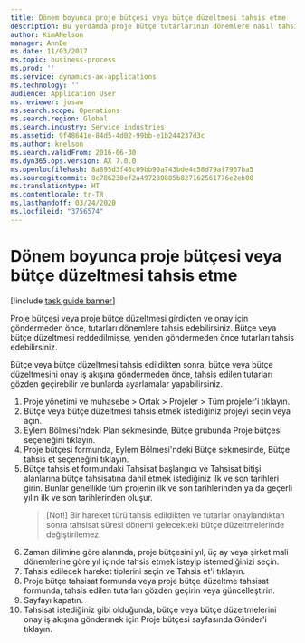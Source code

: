 ```yaml
---
title: Dönem boyunca proje bütçesi veya bütçe düzeltmesi tahsis etme
description: Bu yordamda proje bütçe tutarlarının dönemlere nasıl tahsis yapılacağı gösterilir.
author: KimANelson
manager: AnnBe
ms.date: 11/03/2017
ms.topic: business-process
ms.prod: ''
ms.service: dynamics-ax-applications
ms.technology: ''
audience: Application User
ms.reviewer: josaw
ms.search.scope: Operations
ms.search.region: Global
ms.search.industry: Service industries
ms.assetid: 9f48641e-84d5-4d02-99bb-e1b244237d3c
ms.author: knelson
ms.search.validFrom: 2016-06-30
ms.dyn365.ops.version: AX 7.0.0
ms.openlocfilehash: 8a895d3f48c09bb90a743bde4c58d79af7967ba5
ms.sourcegitcommit: 8c786230ef2a497280885b827162561776e2eb00
ms.translationtype: HT
ms.contentlocale: tr-TR
ms.lasthandoff: 03/24/2020
ms.locfileid: "3756574"
---
```

# <a name="allocate-a-project-budget-or-budget-revision-across-periods"></a>Dönem boyunca proje bütçesi veya bütçe düzeltmesi tahsis etme

[!include [task guide banner](../../includes/task-guide-banner.md)]

Proje bütçesi veya proje bütçe düzeltmesi girdikten ve onay için göndermeden önce, tutarları dönemlere tahsis edebilirsiniz. Bütçe veya bütçe düzeltmesi reddedilmişse, yeniden göndermeden önce tutarları tahsis edebilirsiniz. 

Bütçe veya bütçe düzeltmesi tahsis edildikten sonra, bütçe veya bütçe düzeltmesini onay iş akışına göndermeden önce, tahsis edilen tutarları gözden geçirebilir ve bunlarda ayarlamalar yapabilirsiniz. 

1. Proje yönetimi ve muhasebe > Ortak > Projeler > Tüm projeler'i tıklayın. 
2. Bütçe veya bütçe düzeltmesi tahsis etmek istediğiniz projeyi seçin veya açın. 
3. Eylem Bölmesi'ndeki Plan sekmesinde, Bütçe grubunda Proje bütçesi seçeneğini tıklayın. 
4. Proje bütçesi formunda, Eylem Bölmesi'ndeki Bütçe sekmesinde, Bütçe tahsis et seçeneğini tıklayın. 
5. Bütçe tahsis et formundaki Tahsisat başlangıcı ve Tahsisat bitişi alanlarına bütçe tahsisatına dahil etmek istediğiniz ilk ve son tarihleri girin. Bunlar genellikle tüm projenin ilk ve son tarihlerinden ya da geçerli yılın ilk ve son tarihlerinden oluşur.  
   > [Not!] Bir hareket türü tahsis edildikten ve tutarlar onaylandıktan sonra tahsisat süresi dönemi gelecekteki bütçe düzeltmelerinde değiştirilemez. 
6. Zaman dilimine göre alanında, proje bütçesini yıl, üç ay veya şirket mali dönemlerine göre yıl içinde tahsis etmek isteyip istemediğinizi seçin.
7. Tahsis edilecek hareket tiplerini seçin ve Tahsis et'i tıklayın. 
8. Proje bütçe tahsisat formunda veya proje bütçe düzeltme tahsisat formunda, tahsis edilen tutarları gözden geçirin veya güncelleştirin. 
9. Sayfayı kapatın.
10. Tahsisat istediğiniz gibi olduğunda, bütçe veya bütçe düzeltmelerini onay iş akışına göndermek için Proje bütçesi sayfasında Gönder'i tıklayın.  


